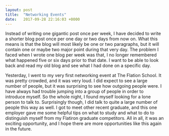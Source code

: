 ```yaml
---
layout: post
title:  "Networking Events"
date:   2017-09-28 22:16:03 +0000
---
```



Instead of writing one gigantic post once per week, I have decided to write a shorter blog post once per one day or two days from now on.  What this means is that the blog will most likely be one or two paragraphs, but it will contain one or maybe two major point during that very day.  The problem I faced when I wrote one blog per week was that, I no longer remembered what happened five or six days prior to that date.  I want to be able to look back and read my old blog and see what I had done on a specific day.  

Yesterday, I went to my very first networking event at The Flation School.  It was pretty crowded, and it was very loud.  I did expect to see a large number of people, but it was surprising to see how outgoing people were.  I have always had trouble jumping into a group of people in order to introduce myself.  So the whole night, I found myself looking for a lone person to talk to.  Surprisingly though, I did talk to quite a large number of people this way as well.  I got to meet other recent graduate, and this one employer gave me some helpful tips on what to study and what to do to distinguish myself from my Flatiron graduate competitors.  All in all, it was an exciting opportunity, and I hope there are more opportunities like this again in the future.
